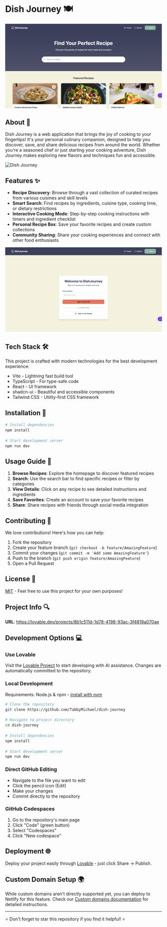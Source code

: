 # Dish Journey 🍽️

![Dish Journey](./public/assets/Screenshot%202025-01-21%20at%2013.45.10.png)

## About 📖
Dish Journey is a web application that brings the joy of cooking to your fingertips! It's your personal culinary companion, designed to help you discover, save, and share delicious recipes from around the world. Whether you're a seasoned chef or just starting your cooking adventure, Dish Journey makes exploring new flavors and techniques fun and accessible.

![Dish Journey](./public/assets/Screenshot%202025-01-21%20at%2013.45.29.png)


## Features ✨
- **Recipe Discovery**: Browse through a vast collection of curated recipes from various cuisines and skill levels
- **Smart Search**: Find recipes by ingredients, cuisine type, cooking time, or dietary restrictions
- **Interactive Cooking Mode**: Step-by-step cooking instructions with timers and ingredient checklist
- **Personal Recipe Box**: Save your favorite recipes and create custom collections
- **Community Sharing**: Share your cooking experiences and connect with other food enthusiasts

![Dish Journey](./public/assets/Screenshot%202025-01-21%20at%2013.45.49.png)


## Tech Stack 🛠️
This project is crafted with modern technologies for the best development experience:

- Vite - Lightning fast build tool
- TypeScript - For type-safe code
- React - UI framework
- shadcn-ui - Beautiful and accessible components
- Tailwind CSS - Utility-first CSS framework

## Installation 🚀

```bash
# Install dependencies
npm install

# Start development server
npm run dev
```

## Usage Guide 📱
1. **Browse Recipes**: Explore the homepage to discover featured recipes
2. **Search**: Use the search bar to find specific recipes or filter by categories
3. **View Details**: Click on any recipe to see detailed instructions and ingredients
4. **Save Favorites**: Create an account to save your favorite recipes
5. **Share**: Share recipes with friends through social media integration

## Contributing 🤝
We love contributions! Here's how you can help:

1. Fork the repository
2. Create your feature branch (`git checkout -b feature/AmazingFeature`)
3. Commit your changes (`git commit -m 'Add some AmazingFeature'`)
4. Push to the branch (`git push origin feature/AmazingFeature`)
5. Open a Pull Request

## License 📄
[MIT](https://choosealicense.com/licenses/mit/) - Feel free to use this project for your own purposes!

## Project Info 🔍
**URL**: https://lovable.dev/projects/8b1c511d-1d78-4198-93ac-3f4819a070ae

## Development Options 💻

### Use Lovable
Visit the [Lovable Project](https://lovable.dev/projects/8b1c511d-1d78-4198-93ac-3f4819a070ae) to start developing with AI assistance. Changes are automatically committed to the repository.

### Local Development
Requirements: Node.js & npm - [install with nvm](https://github.com/nvm-sh/nvm#installing-and-updating)

```sh
# Clone the repository
git clone https://github.com/TabbyMichael/dish-journey

# Navigate to project directory
cd dish-journey

# Install dependencies
npm install

# Start development server
npm run dev
```

### Direct GitHub Editing
- Navigate to the file you want to edit
- Click the pencil icon (Edit)
- Make your changes
- Commit directly to the repository

### GitHub Codespaces
1. Go to the repository's main page
2. Click "Code" (green button)
3. Select "Codespaces"
4. Click "New codespace"

## Deployment 🌐
Deploy your project easily through [Lovable](https://lovable.dev/projects/8b1c511d-1d78-4198-93ac-3f4819a070ae) - just click Share -> Publish.

## Custom Domain Setup 🌍
While custom domains aren't directly supported yet, you can deploy to Netlify for this feature. Check our [Custom domains documentation](https://docs.lovable.dev/tips-tricks/custom-domain/) for detailed instructions.

---

⭐ Don't forget to star this repository if you find it helpful! ⭐
